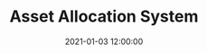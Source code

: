 ---
layout: inner
position: left
title: 'Asset Allocation System'
date: 2021-01-03 12:00:00
categories: personal-project
tags: Streamlit Heroku Makefile 
featured_image: '/img/posts/03-EfficientFrontier.png'
project_link: 'https://stormy-dawn-49490.herokuapp.com/'
button_icon: 'chrome'
button_text: 'Visit Web App'
lead_text: 'Forecasting returns and risks for 5 major markets with a neural network, and allocate investment weighting to maximize return while minimizing risks.'
---